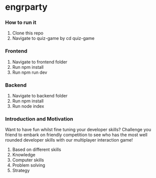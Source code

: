 # engrparty
### How to run it

1. Clone this repo
2. Navigate to quiz-game by cd quiz-game

### Frontend
1. Navigate to frontend folder
2. Run npm install
3. Run npm run dev

### Backend
1. Navigate to backend folder
2. Run npm install
3. Run node index

### Introduction and Motivation
Want to have fun whilst fine tuning your developer skills? Challenge you friend to embark on friendly competition to see who has the most well rounded developer skills with our multiplayer interaction game! 

1. Based on different skills
2. Knowledge
3. Computer skills
4. Problem solving
5. Strategy

